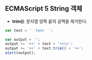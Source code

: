 ## ECMAScript 5 String 객체

- **trim()**: 문자열 양쪽 끝의 공백을 제거한다.

```javascript 1.8
var text = '  text  ';
    
var output = '';
output += '++' + text + '++\n';
output += '++' + text.trim() + '++';
alert(output);
```
